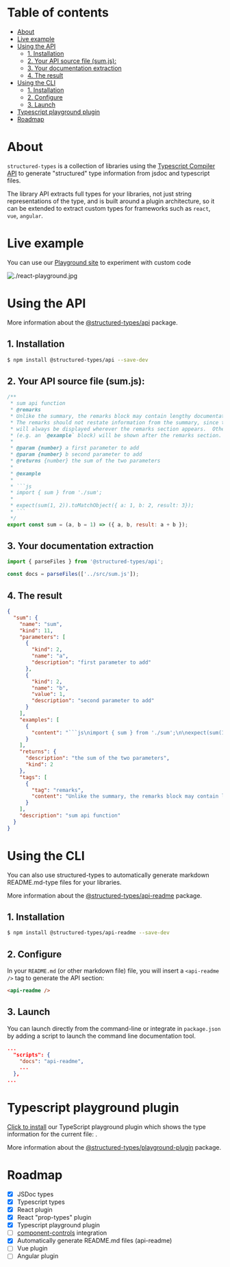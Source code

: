 # Table of contents

- [About](#about)
- [Live example](#live-example)
- [Using the API](#using-the-api)
  - [1. Installation](#1-installation)
  - [2. Your API source file (sum.js):](#2-your-api-source-file-sumjs)
  - [3. Your documentation extraction](#3-your-documentation-extraction)
  - [4. The result](#4-the-result)
- [Using the CLI](#using-the-cli)
  - [1. Installation](#1-installation-1)
  - [2. Configure](#2-configure)
  - [3. Launch](#3-launch)
- [Typescript playground plugin](#typescript-playground-plugin)
- [Roadmap](#roadmap)

# About

`structured-types` is a collection of libraries using the [Typescript Compiler API](https://github.com/Microsoft/TypeScript/wiki/Using-the-Compiler-API) to generate "structured" type information from jsdoc and typescript files.

The library API extracts full types for your libraries, not just string representations of the type, and is built around a plugin architecture, so it can be extended to extract custom types for frameworks such as `react`, `vue`, `angular`.

# Live example

You can use our [Playground site](https://tinyurl.com/abpkj845) to experiment with custom code

![./react-playground.jpg](https://github.com/ccontrols/structured-types/raw/master/react-playground.jpg)

# Using the API

More information about the [@structured-types/api](https://github.com/ccontrols/structured-types/blob/master/packages/api/README.md) package.

## 1. Installation

```bash
$ npm install @structured-types/api --save-dev
```

## 2. Your API source file (sum.js):

````js
/**
 * sum api function
 * @remarks
 * Unlike the summary, the remarks block may contain lengthy documentation content.
 * The remarks should not restate information from the summary, since the summary section
 * will always be displayed wherever the remarks section appears.  Other sections
 * (e.g. an `@example` block) will be shown after the remarks section.
 *
 * @param {number} a first parameter to add
 * @param {number} b second parameter to add
 * @returns {number} the sum of the two parameters
 *
 * @example
 *
 * ```js
 * import { sum } from './sum';
 *
 * expect(sum(1, 2)).toMatchObject({ a: 1, b: 2, result: 3});
 * ```
 */
export const sum = (a, b = 1) => ({ a, b, result: a + b });
````

## 3. Your documentation extraction

```ts
import { parseFiles } from '@structured-types/api';

const docs = parseFiles(['../src/sum.js']);
```

## 4. The result

````json
{
  "sum": {
    "name": "sum",
    "kind": 11,
    "parameters": [
      {
        "kind": 2,
        "name": "a",
        "description": "first parameter to add"
      },
      {
        "kind": 2,
        "name": "b",
        "value": 1,
        "description": "second parameter to add"
      }
    ],
    "examples": [
      {
        "content": "```js\nimport { sum } from './sum';\n\nexpect(sum(1, 2)).toMatchObject({ a: 1, b: 2, result: 3});\n```"
      }
    ],
    "returns": {
      "description": "the sum of the two parameters",
      "kind": 2
    },
    "tags": [
      {
        "tag": "remarks",
        "content": "Unlike the summary, the remarks block may contain lengthy documentation content.\nThe remarks should not restate information from the summary, since the summary section\nwill always be displayed wherever the remarks section appears.  Other sections\n(e.g. an `@example` block) will be shown after the remarks section."
      }
    ],
    "description": "sum api function"
  }
}
````

# Using the CLI

You can also use structured-types to automatically generate markdown README.md-type files for your libraries.

More information about the [@structured-types/api-readme](https://github.com/ccontrols/structured-types/blob/master/packages/api-readme/README.md) package.

## 1. Installation

```bash
$ npm install @structured-types/api-readme --save-dev
```

## 2. Configure

In your `README.md` (or other markdown file) file, you will insert a `<api-readme />` tag to generate the API section:

```md
<api-readme />
```

## 3. Launch

You can launch directly from the command-line or integrate in `package.json` by adding a script to launch the command line documentation tool.

```json
...
  "scripts": {
    "docs": "api-readme",
    ...
  },
...
```

# Typescript playground plugin

[Click to install](https://www.typescriptlang.org/play?install-plugin=@structured-types/playground-plugin) our TypeScript playground plugin which shows the type information for the current file: .

More information about the [@structured-types/playground-plugin](https://github.com/ccontrols/structured-types/blob/master/packages/ts-playground-plugin/README.md) package.

# Roadmap

- [x] JSDoc types
- [x] Typescript types
- [x] React plugin
- [x] React "prop-types" plugin
- [x] Typescript playground plugin
- [ ] [component-controls](https://github.com/ccontrols/component-controls) integration
- [x] Automatically generate README.md files (api-readme)
- [ ] Vue plugin
- [ ] Angular plugin
